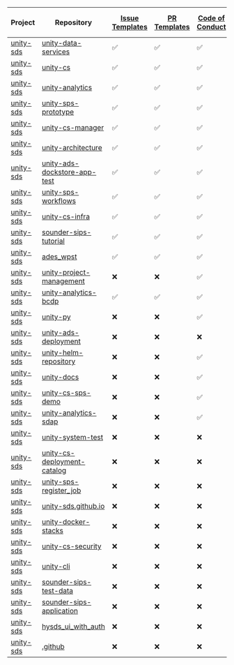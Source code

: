 | Project | Repository | [Issue Templates](https://github.com/unity-sds/unity-repo-template/tree/main/.github/ISSUE_TEMPLATE) | [PR Templates](https://github.com/unity-sds/unity-repo-template/blob/main/.github/PULL_REQUEST_TEMPLATE.md) | [Code of Conduct](https://github.com/unity-sds/unity-repo-template/blob/main/CODE_OF_CONDUCT.md) | [Contributing Guide](https://github.com/unity-sds/unity-repo-template/blob/main/CONTRIBUTING.md) | [LICENSE](https://github.com/unity-sds/unity-repo-template/blob/main/LICENSE) | [README](https://github.com/unity-sds/unity-repo-template/blob/main/README.md) | [Change Log](https://github.com/unity-sds/unity-repo-template/blob/main/CHANGELOG.md) | [Link to Docs in README](https://github.com/unity-sds/unity-repo-template/blame/main/README.md#L29) |
|---|---|---|---|---|---|---|---|---|---|
| [unity-sds](https://github.com/unity-sds) | [unity-data-services](https://github.com/unity-sds/unity-data-services) | ✅ | ✅ | ✅ | ✅ | ✅ | ☑️ | ✅ | ✅ |
| [unity-sds](https://github.com/unity-sds) | [unity-cs](https://github.com/unity-sds/unity-cs) | ✅ | ✅ | ✅ | ✅ | ✅ | ☑️ | ✅ | ✅ |
| [unity-sds](https://github.com/unity-sds) | [unity-analytics](https://github.com/unity-sds/unity-analytics) | ✅ | ✅ | ✅ | ✅ | ✅ | ☑️ | ✅ | ✅ |
| [unity-sds](https://github.com/unity-sds) | [unity-sps-prototype](https://github.com/unity-sds/unity-sps-prototype) | ✅ | ✅ | ✅ | ✅ | ✅ | ☑️ | ✅ | ❌ |
| [unity-sds](https://github.com/unity-sds) | [unity-cs-manager](https://github.com/unity-sds/unity-cs-manager) | ✅ | ✅ | ✅ | ✅ | ✅ | ❌ | ✅ | ✅ |
| [unity-sds](https://github.com/unity-sds) | [unity-architecture](https://github.com/unity-sds/unity-architecture) | ✅ | ✅ | ✅ | ✅ | ✅ | ☑️ | ✅ | ❌ |
| [unity-sds](https://github.com/unity-sds) | [unity-ads-dockstore-app-test](https://github.com/unity-sds/unity-ads-dockstore-app-test) | ✅ | ✅ | ✅ | ✅ | ✅ | ☑️ | ✅ | ❌ |
| [unity-sds](https://github.com/unity-sds) | [unity-sps-workflows](https://github.com/unity-sds/unity-sps-workflows) | ✅ | ✅ | ✅ | ✅ | ✅ | ❌ | ✅ | ❌ |
| [unity-sds](https://github.com/unity-sds) | [unity-cs-infra](https://github.com/unity-sds/unity-cs-infra) | ✅ | ✅ | ✅ | ✅ | ✅ | ❌ | ✅ | ❌ |
| [unity-sds](https://github.com/unity-sds) | [sounder-sips-tutorial](https://github.com/unity-sds/sounder-sips-tutorial) | ✅ | ✅ | ✅ | ✅ | ✅ | ❌ | ✅ | ❌ |
| [unity-sds](https://github.com/unity-sds) | [ades_wpst](https://github.com/unity-sds/ades_wpst) | ✅ | ✅ | ✅ | ✅ | ✅ | ❌ | ✅ | ❌ |
| [unity-sds](https://github.com/unity-sds) | [unity-project-management](https://github.com/unity-sds/unity-project-management) | ❌ | ❌ | ✅ | ✅ | ✅ | ☑️ | ❌ | ✅ |
| [unity-sds](https://github.com/unity-sds) | [unity-analytics-bcdp](https://github.com/unity-sds/unity-analytics-bcdp) | ✅ | ✅ | ✅ | ✅ | ✅ | ❌ | ❌ | ❌ |
| [unity-sds](https://github.com/unity-sds) | [unity-py](https://github.com/unity-sds/unity-py) | ❌ | ❌ | ✅ | ✅ | ✅ | ❌ | ✅ | ❌ |
| [unity-sds](https://github.com/unity-sds) | [unity-ads-deployment](https://github.com/unity-sds/unity-ads-deployment) | ❌ | ❌ | ❌ | ❌ | ✅ | ☑️ | ✅ | ✅ |
| [unity-sds](https://github.com/unity-sds) | [unity-helm-repository](https://github.com/unity-sds/unity-helm-repository) | ❌ | ❌ | ✅ | ✅ | ✅ | ❌ | ❌ | ❌ |
| [unity-sds](https://github.com/unity-sds) | [unity-docs](https://github.com/unity-sds/unity-docs) | ❌ | ❌ | ✅ | ✅ | ✅ | ❌ | ❌ | ❌ |
| [unity-sds](https://github.com/unity-sds) | [unity-cs-sps-demo](https://github.com/unity-sds/unity-cs-sps-demo) | ❌ | ❌ | ✅ | ✅ | ✅ | ❌ | ❌ | ❌ |
| [unity-sds](https://github.com/unity-sds) | [unity-analytics-sdap](https://github.com/unity-sds/unity-analytics-sdap) | ❌ | ❌ | ✅ | ✅ | ✅ | ❌ | ❌ | ❌ |
| [unity-sds](https://github.com/unity-sds) | [unity-system-test](https://github.com/unity-sds/unity-system-test) | ❌ | ❌ | ❌ | ❌ | ✅ | ❌ | ✅ | ❌ |
| [unity-sds](https://github.com/unity-sds) | [unity-cs-deployment-catalog](https://github.com/unity-sds/unity-cs-deployment-catalog) | ❌ | ❌ | ❌ | ❌ | ✅ | ❌ | ✅ | ❌ |
| [unity-sds](https://github.com/unity-sds) | [unity-sps-register_job](https://github.com/unity-sds/unity-sps-register_job) | ❌ | ❌ | ❌ | ❌ | ✅ | ❌ | ❌ | ❌ |
| [unity-sds](https://github.com/unity-sds) | [unity-sds.github.io](https://github.com/unity-sds/unity-sds.github.io) | ❌ | ❌ | ❌ | ❌ | ✅ | ❌ | ❌ | ❌ |
| [unity-sds](https://github.com/unity-sds) | [unity-docker-stacks](https://github.com/unity-sds/unity-docker-stacks) | ❌ | ❌ | ❌ | ❌ | ✅ | ❌ | ❌ | ❌ |
| [unity-sds](https://github.com/unity-sds) | [unity-cs-security](https://github.com/unity-sds/unity-cs-security) | ❌ | ❌ | ❌ | ❌ | ✅ | ❌ | ❌ | ❌ |
| [unity-sds](https://github.com/unity-sds) | [unity-cli](https://github.com/unity-sds/unity-cli) | ❌ | ❌ | ❌ | ❌ | ✅ | ❌ | ❌ | ❌ |
| [unity-sds](https://github.com/unity-sds) | [sounder-sips-test-data](https://github.com/unity-sds/sounder-sips-test-data) | ❌ | ❌ | ❌ | ❌ | ✅ | ❌ | ❌ | ❌ |
| [unity-sds](https://github.com/unity-sds) | [sounder-sips-application](https://github.com/unity-sds/sounder-sips-application) | ❌ | ❌ | ❌ | ❌ | ✅ | ❌ | ❌ | ❌ |
| [unity-sds](https://github.com/unity-sds) | [hysds_ui_with_auth](https://github.com/unity-sds/hysds_ui_with_auth) | ❌ | ❌ | ❌ | ❌ | ✅ | ❌ | ❌ | ❌ |
| [unity-sds](https://github.com/unity-sds) | [.github](https://github.com/unity-sds/.github) | ❌ | ❌ | ❌ | ❌ | ✅ | ❌ | ❌ | ❌ |
